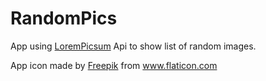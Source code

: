 # RandomPics

App using <a href="https://picsum.photos/" title="LoremPicsum">LoremPicsum</a> Api to show list of random images.

<div>App icon made by <a href="https://www.freepik.com" title="Freepik">Freepik</a> from <a href="https://www.flaticon.com/" title="Flaticon">www.flaticon.com</a></div>
